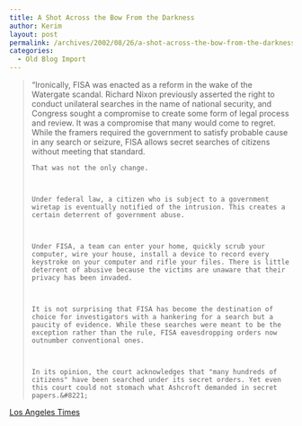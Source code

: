 ```yaml
---
title: A Shot Across the Bow From the Darkness
author: Kerim
layout: post
permalink: /archives/2002/08/26/a-shot-across-the-bow-from-the-darkness/
categories:
  - Old Blog Import
---
```


>   &#8220;Ironically, FISA was enacted as a reform in the wake of the Watergate scandal. Richard Nixon previously asserted the right to conduct unilateral searches in the name of national security, and Congress sought a compromise to create some form of legal process and review. It was a compromise that many would come to regret. While the framers required the government to satisfy probable cause in any search or seizure, FISA allows secret searches of citizens without meeting that standard. 
>   
>   
>     That was not the only change.
>   
>   
>   
>     Under federal law, a citizen who is subject to a government wiretap is eventually notified of the intrusion. This creates a certain deterrent of government abuse.
>   
>   
>   
>     Under FISA, a team can enter your home, quickly scrub your computer, wire your house, install a device to record every keystroke on your computer and rifle your files. There is little deterrent of abusive because the victims are unaware that their privacy has been invaded.
>   
>   
>   
>     It is not surprising that FISA has become the destination of choice for investigators with a hankering for a search but a paucity of evidence. While these searches were meant to be the exception rather than the rule, FISA eavesdropping orders now outnumber conventional ones.
>   
>   
>   
>     In its opinion, the court acknowledges that "many hundreds of citizens" have been searched under its secret orders. Yet even this court could not stomach what Ashcroft demanded in secret papers.&#8221;
>   


<a href="http://www.latimes.com/templates/misc/printstory.jsp?slug=la%2Doe%2Dturley26aug26" onclick="_gaq.push(['_trackEvent', 'outbound-article', 'http://www.latimes.com/templates/misc/printstory.jsp?slug=la%2Doe%2Dturley26aug26', 'Los Angeles Times']);" >Los Angeles Times</a>

